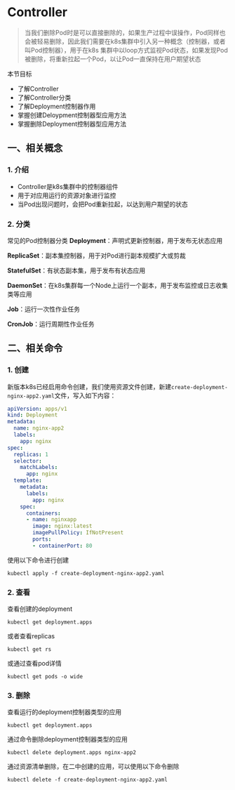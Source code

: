 # Controller

> 当我们删除Pod时是可以直接删除的，如果生产过程中误操作，Pod同样也会被轻易删除，因此我们需要在k8s集群中引入另一种概念（控制器，或者叫Pod控制器），用于在k8s 集群中以loop方式监视Pod状态，如果发现Pod被删除，将重新拉起一个Pod，以让Pod一直保持在用户期望状态

本节目标
* 了解Controller
* 了解Controller分类
* 了解Deployment控制器作用
* 掌握创建Deloypment控制器型应用方法
* 掌握删除Deployment控制器型应用方法

## 一、相关概念
### 1. 介绍
* Controller是k8s集群中的控制器组件
* 用于对应用运行的资源对象进行监控
* 当Pod出现问题时，会把Pod重新拉起，以达到用户期望的状态

### 2. 分类
常见的Pod控制器分类
**Deployment**：声明式更新控制器，用于发布无状态应用

**ReplicaSet**：副本集控制器，用于对Pod进行副本规模扩大或剪裁

**StatefulSet**：有状态副本集，用于发布有状态应用

**DaemonSet**：在k8s集群每一个Node上运行一个副本，用于发布监控或日志收集类等应用

**Job**：运行一次性作业任务

**CronJob**：运行周期性作业任务

## 二、相关命令
### 1. 创建
新版本k8s已经启用命令创建，我们使用资源文件创建，新建`create-deployment-nginx-app2.yaml`文件，写入如下内容：
```yaml
apiVersion: apps/v1
kind: Deployment
metadata:
  name: nginx-app2
  labels:
    app: nginx
spec:
  replicas: 1
  selector:
    matchLabels:
      app: nginx
  template:
    metadata:
      labels:
        app: nginx
    spec:
      containers:
      - name: nginxapp
        image: nginx:latest
        imagePullPolicy: IfNotPresent
        ports: 
        - containerPort: 80
```
使用以下命令进行创建
```shell
kubectl apply -f create-deployment-nginx-app2.yaml
```

### 2. 查看
查看创建的deployment
```shell
kubectl get deployment.apps
```
或者查看replicas
```shell
kubectl get rs
```
或通过查看pod详情
```shell
kubectl get pods -o wide
```

### 3. 删除
查看运行的deployment控制器类型的应用
```shell
kubectl get deployment.apps
```

通过命令删除deployment控制器类型的应用
```shell
kubectl delete deployment.apps nginx-app2
```

通过资源清单删除，在二中创建的应用，可以使用以下命令删除
```shell
kubectl delete -f create-deployment-nginx-app2.yaml
```